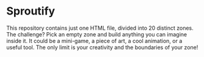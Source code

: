 # Sproutify
This repository contains just one HTML file, divided into 20 distinct zones. The challenge? Pick an empty zone and build anything you can imagine inside it. It could be a mini-game, a piece of art, a cool animation, or a useful tool. The only limit is your creativity and the boundaries of your zone!
